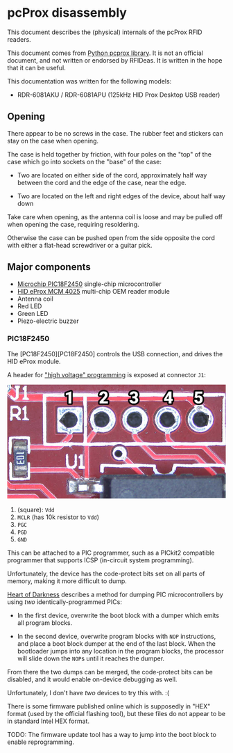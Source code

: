 # pcProx disassembly

This document describes the (physical) internals of the pcProx RFID readers.

This document comes from [Python pcprox library][0].  It is not an official
document, and not written or endorsed by RFIDeas.  It is written in the hope
that it can be useful.

This documentation was written for the following models:

* RDR-6081AKU / RDR-6081APU (125kHz HID Prox Desktop USB reader)

## Opening

There appear to be no screws in the case.  The rubber feet and stickers can stay
on the case when opening.

The case is held together by friction, with four poles on the "top" of the case
which go into sockets on the "base" of the case:

* Two are located on either side of the cord, approximately half way between the
  cord and the edge of the case, near the edge.
  
* Two are located on the left and right edges of the device, about half way down

Take care when opening, as the antenna coil is loose and may be pulled off when
opening the case, requiring resoldering.

Otherwise the case can be pushed open from the side opposite the cord with
either a flat-head screwdriver or a guitar pick.

## Major components

* [Microchip PIC18F2450][PIC18F2450] single-chip microcontroller
* [HID eProx MCM 4025][4025] multi-chip OEM reader module
* Antenna coil
* Red LED
* Green LED
* Piezo-electric buzzer

### PIC18F2450

The [PC18F2450][PC18F2450] controls the USB connection, and drives the HID eProx
module.

A header for ["high voltage" programming][pic18f-pgm] is exposed at connector
`J1`:

![Image of connector J1](./img/j1.jpg)

1. (square): `Vdd`
2. `MCLR` (has 10k resistor to `Vdd`)
3. `PGC`
4. `PGD`
5. `GND`

This can be attached to a PIC programmer, such as a PICkit2 compatible
programmer that supports ICSP (in-circuit system programming).

Unfortunately, the device has the code-protect bits set on all parts of memory,
making it more difficult to dump.

[Heart of Darkness][heart-of-darkness] describes a method for dumping PIC
microcontrollers by using _two_ identically-programmed PICs:

* In the first device, overwrite the boot block with a dumper which emits all
  program blocks.

* In the second device, overwrite program blocks with `NOP` instructions, and
  place a boot block dumper at the end of the last block. When the bootloader
  jumps into any location in the program blocks, the processor will slide down
  the `NOP`s until it reaches the dumper.

From there the two dumps can be merged, the code-protect bits can be disabled,
and it would enable on-device debugging as well.

Unfortunately, I don't have _two_ devices to try this with. :(

There is some firmware published online which is supposedly in "HEX" format
(used by the official flashing tool), but these files do not appear to be in
standard Intel HEX format.

TODO: The firmware update tool has a way to jump into the boot block to enable
reprogramming.

[0]: https://github.com/micolous/pcprox
[PIC18F2450]: https://www.microchip.com/wwwproducts/en/PIC18F2450
[pic18f-pgm]: http://ww1.microchip.com/downloads/en/DeviceDoc/30009622M.pdf
[4025]: https://www.hidglobal.com/products/embedded-modules/hid-proximity/4025
[heart-of-darkness]: https://www.openpcd.org/images/HID-iCLASS-security.pdf
